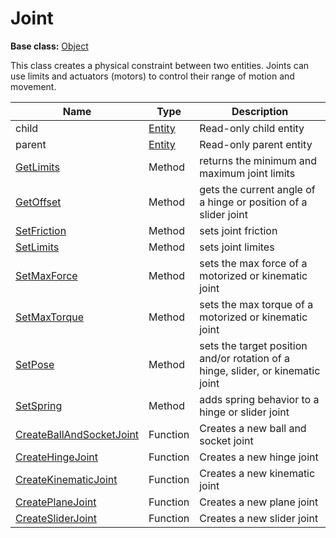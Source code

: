 # Joint

**Base class:** [Object](Object.md)

This class creates a physical constraint between two entities. Joints can use limits and actuators (motors) to control their range of motion and movement.

| Name | Type | Description |
|---|---|----|
| child | [Entity](Entity.md) | Read-only child entity |
| parent | [Entity](Entity.md) | Read-only parent entity |
| [GetLimits](Joint_GetLimits.md) | Method | returns the minimum and maximum joint limits |
| [GetOffset](Joint_GetOffset.md) | Method | gets the current angle of a hinge or position of a slider joint |
| [SetFriction](Joint_SetFriction.md) | Method | sets joint friction |
| [SetLimits](Joint_SetLimits.md) | Method | sets joint limites |
| [SetMaxForce](Joint_SetMaxForce.md) | Method | sets the max force of a motorized or kinematic joint |
| [SetMaxTorque](Joint_SetMaxTorque.md) | Method | sets the max torque of a motorized or kinematic joint |
| [SetPose](Joint_SetPose.md) | Method | sets the target position and/or rotation of a hinge, slider, or kinematic joint |
| [SetSpring](Joint_SetSpring.md) | Method | adds spring behavior to a hinge or slider joint |
| [CreateBallAndSocketJoint](CreateHingeJoint.md) | Function | Creates a new ball and socket joint |
| [CreateHingeJoint](CreateHingeJoint.md) | Function | Creates a new hinge joint |
| [CreateKinematicJoint](CreateKinematicJoint.md) | Function | Creates a new kinematic joint |
| [CreatePlaneJoint](CreatePlaneJoint.md) | Function | Creates a new plane joint |
| [CreateSliderJoint](CreateSliderJoint.md) | Function | Creates a new slider joint |

